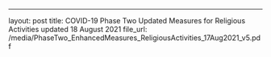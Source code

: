 ---
layout: post
title:  COVID-19 Phase Two Updated Measures for Religious Activities updated 18 August 2021
file_url: /media/PhaseTwo_EnhancedMeasures_ReligiousActivities_17Aug2021_v5.pdf
